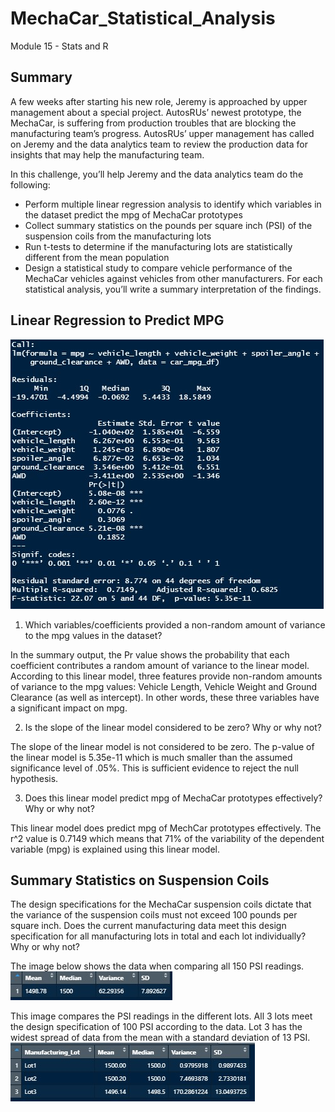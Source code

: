 # MechaCar_Statistical_Analysis
Module 15 - Stats and R

## Summary

A few weeks after starting his new role, Jeremy is approached by upper management about a special project. AutosRUs’ newest prototype, the MechaCar, is suffering from production troubles that are blocking the manufacturing team’s progress. AutosRUs’ upper management has called on Jeremy and the data analytics team to review the production data for insights that may help the manufacturing team.

In this challenge, you’ll help Jeremy and the data analytics team do the following:

* Perform multiple linear regression analysis to identify which variables in the dataset predict the mpg of MechaCar prototypes
* Collect summary statistics on the pounds per square inch (PSI) of the suspension coils from the manufacturing lots
* Run t-tests to determine if the manufacturing lots are statistically different from the mean population
* Design a statistical study to compare vehicle performance of the MechaCar vehicles against vehicles from other manufacturers. For each statistical analysis, you’ll write a summary interpretation of the findings.

## Linear Regression to Predict MPG

![Screenshot of Linear Model](https://github.com/jcourt99/MechaCar_Statistical_Analysis/blob/main/Images/Summary_Linear_Model_MPG.jpg)

1. Which variables/coefficients provided a non-random amount of variance to the mpg values in the dataset?

In the summary output, the Pr value shows the probability that each coefficient contributes a random amount of variance to the linear model. According to this linear model, three features provide non-random amounts of variance to the mpg values: Vehicle Length, Vehicle Weight and Ground Clearance (as well as intercept). In other words, these three variables have a significant impact on mpg. 

2. Is the slope of the linear model considered to be zero? Why or why not?

The slope of the linear model is not considered to be zero. The p-value of the linear model is 5.35e-11 which is much smaller than the assumed significance level of .05%. This is sufficient evidence to reject the null hypothesis.

3. Does this linear model predict mpg of MechaCar prototypes effectively? Why or why not?

This linear model does predict mpg of MechCar prototypes effectively. The r^2 value is 0.7149 which means that 71% of the variability of the dependent variable (mpg) is explained using this linear model. 


## Summary Statistics on Suspension Coils

The design specifications for the MechaCar suspension coils dictate that the variance of the suspension coils must not exceed 100 pounds per square inch. Does the current manufacturing data meet this design specification for all manufacturing lots in total and each lot individually? Why or why not?


The image below shows the data when comparing all 150 PSI readings. 
![PSI_summary](https://github.com/jcourt99/MechaCar_Statistical_Analysis/blob/main/Images/PSI_Summary.jpg)

This image compares the PSI readings in the different lots. All 3 lots meet the design specification of 100 PSI according to the data. Lot 3 has the widest spread of data from the mean with a standard deviation of 13 PSI.  
![Lot_summary](https://github.com/jcourt99/MechaCar_Statistical_Analysis/blob/main/Images/Lot_Summary.jpg)

